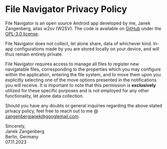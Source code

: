 # File Navigator Privacy Policy

File Navigator is an open source Android app developed by me, Janek Zangenberg, alias w2sv (W2SV).
The code is available on [GitHub](https://github.com/w2sv/FileNavigator) under
the [GPL-3.0 license](https://github.com/w2sv/FileNavigator/blob/main/LICENSE.md).

File Navigator does not collect, let alone share, data of whichever kind.
In-app configurations made by you are stored locally on your device, and will thus
remain entirely private.

File Navigator requires access to manage all files to register new navigatable files,
corresponding to the
properties which you may configure within the application, entering the file system, and to move
them upon you
explicitly selecting one
of the move options presented in the notifications you will receive. It is important to note that
this permission is __exclusively__ utilized for these specific purposes and is not employed for any
other functionality, let alone data collection.

Should you have any doubts or general inquiries regarding the above stated privacy policy, feel free
to reach out to me @ zangenbergjanek@googlemail.com.

Sincerely,\
Janek Zangenberg\
Berlin, Germany\
07.11.2023
